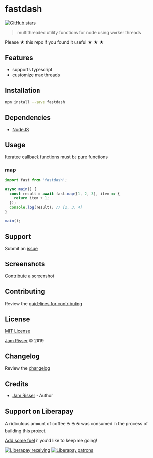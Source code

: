 # fastdash

[![GitHub stars](https://img.shields.io/github/stars/codejamninja/fastdash.svg?style=social&label=Stars)](https://github.com/codejamninja/fastdash)

> multithreaded utility functions for node using worker threads

Please ★ this repo if you found it useful ★ ★ ★


## Features

* supports typescript
* customize max threads


## Installation

```sh
npm install --save fastdash
```


## Dependencies

* [NodeJS](https://nodejs.org)


## Usage

Iteratee callback functions must be pure functions

### map

```js
import fast from 'fastdash';

async main() {
  const result = await fast.map([1, 2, 3], item => {
    return item + 1;
  });
  console.log(result); // [2, 3, 4]
}

main();
```


## Support

Submit an [issue](https://github.com/codejamninja/fastdash/issues/new)


## Screenshots

[Contribute](https://github.com/codejamninja/fastdash/blob/master/CONTRIBUTING.md) a screenshot


## Contributing

Review the [guidelines for contributing](https://github.com/codejamninja/fastdash/blob/master/CONTRIBUTING.md)


## License

[MIT License](https://github.com/codejamninja/fastdash/blob/master/LICENSE)

[Jam Risser](https://codejam.ninja) © 2019


## Changelog

Review the [changelog](https://github.com/codejamninja/fastdash/blob/master/CHANGELOG.md)


## Credits

* [Jam Risser](https://codejam.ninja) - Author


## Support on Liberapay

A ridiculous amount of coffee ☕ ☕ ☕ was consumed in the process of building this project.

[Add some fuel](https://liberapay.com/codejamninja/donate) if you'd like to keep me going!

[![Liberapay receiving](https://img.shields.io/liberapay/receives/codejamninja.svg?style=flat-square)](https://liberapay.com/codejamninja/donate)
[![Liberapay patrons](https://img.shields.io/liberapay/patrons/codejamninja.svg?style=flat-square)](https://liberapay.com/codejamninja/donate)
